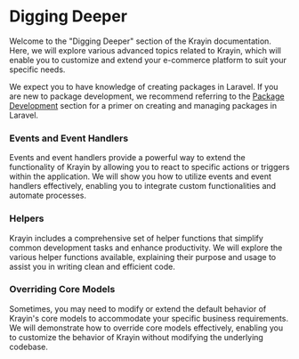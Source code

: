# Digging Deeper

Welcome to the "Digging Deeper" section of the Krayin documentation. Here, we will explore various advanced topics related to Krayin, which will enable you to customize and extend your e-commerce platform to suit your specific needs.

We expect you to have knowledge of creating packages in Laravel. If you are new to package development, we recommend referring to the [Package Development](../packages/create-package.html) section for a primer on creating and managing packages in Laravel.

### Events and Event Handlers

Events and event handlers provide a powerful way to extend the functionality of Krayin by allowing you to react to specific actions or triggers within the application. We will show you how to utilize events and event handlers effectively, enabling you to integrate custom functionalities and automate processes.

### Helpers

Krayin includes a comprehensive set of helper functions that simplify common development tasks and enhance productivity. We will explore the various helper functions available, explaining their purpose and usage to assist you in writing clean and efficient code.

### Overriding Core Models

Sometimes, you may need to modify or extend the default behavior of Krayin's core models to accommodate your specific business requirements. We will demonstrate how to override core models effectively, enabling you to customize the behavior of Krayin without modifying the underlying codebase.
